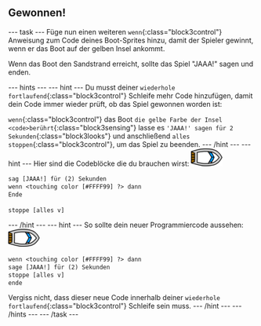 ## Gewonnen!

--- task --- Füge nun einen weiteren `wenn`{:class="block3control"} Anweisung zum Code deines Boot-Sprites hinzu, damit der Spieler gewinnt, wenn er das Boot auf der gelben Insel ankommt.

Wenn das Boot den Sandstrand erreicht, sollte das Spiel "JAAA!" sagen und enden.

--- hints ---
 --- hint --- Du musst deiner `wiederhole fortlaufend`{:class="block3control"} Schleife mehr Code hinzufügen, damit dein Code immer wieder prüft, ob das Spiel gewonnen worden ist:

`wenn`{:class="block3control"} das Boot `die gelbe Farbe der Insel <code>berührt`{:class="block3sensing"} lasse es `'JAAA!' sagen für 2 Sekunden`{:class="block3looks"} und anschließend `alles stoppen`{:class="block3control"}, um das Spiel zu beenden.
--- /hint ---
 --- hint --- Hier sind die Codeblöcke die du brauchen wirst: ![Boot-Figur](images/boat_resize.png)

```blocks3
sag [JAAA!] für (2) Sekunden
wenn <touching color [#FFFF99] ?> dann
Ende

stoppe [alles v]

```

--- /hint --- --- hint --- So sollte dein neuer Programmiercode aussehen: ![Boot-Figur](images/boat_resize.png)

```blocks3
wenn <touching color [#FFFF99] ?> dann
sage [JAAA!] für (2) Sekunden
stoppe [alles v]
ende
```

Vergiss nicht, dass dieser neue Code innerhalb deiner `wiederhole fortlaufend`{:class="block3control"} Schleife sein muss.
--- /hint ---
--- /hints --- --- /task ---